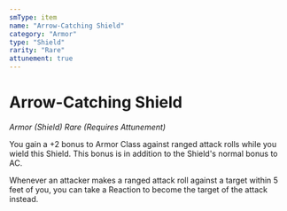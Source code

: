 ```yaml
---
smType: item
name: "Arrow-Catching Shield"
category: "Armor"
type: "Shield"
rarity: "Rare"
attunement: true
---
```


# Arrow-Catching Shield
*Armor (Shield) Rare (Requires Attunement)*

You gain a +2 bonus to Armor Class against ranged attack rolls while you wield this Shield. This bonus is in addition to the Shield's normal bonus to AC.

Whenever an attacker makes a ranged attack roll against a target within 5 feet of you, you can take a Reaction to become the target of the attack instead.
